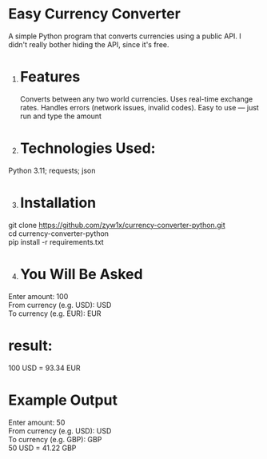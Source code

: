 # Easy Currency Converter

A simple Python program that converts currencies using a public API. I didn't really bother hiding the API, since it's free.
			


1. # Features
   Converts between any two world currencies. Uses real-time exchange rates. Handles errors (network issues, invalid codes). Easy to use — just run and type the amount

2. # Technologies Used: 
Python 3.11; requests; json

3. # Installation
git clone https://github.com/zyw1x/currency-converter-python.git  
cd currency-converter-python  
pip install -r requirements.txt  


4. # You Will Be Asked  
  Enter amount: 100  
  From currency (e.g. USD): USD  
  To currency (e.g. EUR): EUR    
    
# result:   
100 USD = 93.34 EUR

# Example Output
Enter amount: 50  
From currency (e.g. USD): USD  
To currency (e.g. GBP): GBP  
50 USD = 41.22 GBP  


